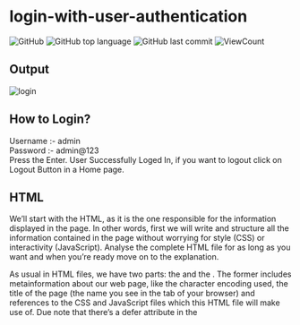 
# login-with-user-authentication


![GitHub](https://img.shields.io/github/license/hegdepavankumar/login-with-user-authentication?style=flat)
![GitHub top language](https://img.shields.io/github/languages/top/hegdepavankumar/login-with-user-authentication?style=flat)
![GitHub last commit](https://img.shields.io/github/last-commit/hegdepavankumar/login-with-user-authentication?style=flat)
![ViewCount](https://views.whatilearened.today/views/github/hegdepavankumar/login-with-user-authentication.svg?cache=remove)

## Output
![login](https://user-images.githubusercontent.com/85627085/230720851-a33d39f4-c556-42e9-8dc5-1f99926c9178.png)

## How to Login?
Username :- admin <br>
Password :- admin@123 <br>
Press the Enter. User Successfully Loged In, if you want to logout click on Logout Button in a Home page.

## HTML

We’ll start with the HTML, as it is the one responsible for the information displayed in the page. In other words, first we will write and structure all the information contained in the page without worrying for style (CSS) or interactivity (JavaScript). Analyse the complete HTML file for as long as you want and when you’re ready move on to the explanation. <br>

As usual in HTML files, we have two parts: the <head> and the <body> . The former includes metainformation about our web page, like the character encoding used, the title of the page (the name you see in the tab of your browser) and references to the CSS and JavaScript files which this HTML file will make use of. Due note that there’s a defer attribute in the <script> tag so that the JavaScript script is only executed after the HTML is fully loaded. 
  
## CSS
Now we have the CSS, in other words, the style of our page. To modify each element in our HTML file, we can select them using ids, classes or the tag names themselves, though the last option is discouraged. You see, the styles of more specific CSS selectors overwrite the styles of less specific ones. For example, the styles of an id selector overwrite those of a class selector, and class selector styles overwrite those of a tag name selector. In other words, always make your CSS selectors as specific as possible to affect only the elements you want to be affected.  

## JavaScript
For starters, we get all the elements that we’ll need to work with using JavaScript: the login form, the login button and the login error message. We do it by calling the method document.getElementById, passing it the id of the element we are looking for. Also, since the values of those three variables will not change, that is, the variables will always refer to the exact same elements, then we declare all three as const 

## Instructions
1).Fork this repository <br>
2).Clone the forked repository  <br>
3).Add your contributions (code or documentation)  <br>
4).Commit and push  <br>
5).Wait for pull request to be merged  <br>

## Creator [🔝](# login-with-user-authentication)

(https://github.com/hegdepavankumar). This Project is Created by :-

| [<img src="https://github.com/hegdepavankumar.png?size=115" width="115"><br><sub>@hegdepavankumar</sub>](https://github.com/hegdepavankumar) |


<br>
<h3 align="center">Show some &nbsp;❤️&nbsp; by starring some of the repositories!</h3>
<br>


 <!-- Support Me --> 

 
if you like what i do, maybe consider buying me a coffee/tea 🥺👉👈

<a href="https://www.buymeacoffee.com/hegdepavankumar" target="_blank"><img src="https://cdn.buymeacoffee.com/buttons/v2/default-red.png" alt="Buy Me A Coffee" width="150" ></a>
  
